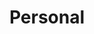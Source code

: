---
title: Personal
description: "Personal articles with a side of internet history and its impact on our culture."
layout: personal
permalink: /personal{% if pagination.pageNumber > 0 %}/page/{{ pagination.pageNumber + 1 }}{% endif %}/index.html
pagination:
  data: collections.personal
  size: 8
  alias: pagedPosts
  addAllPagesToCollections: true
---